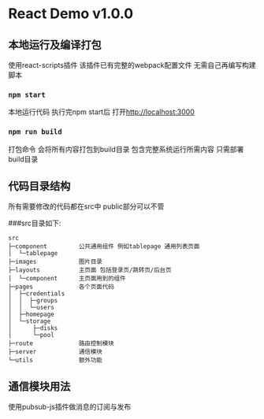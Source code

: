 # React Demo  v1.0.0

## 本地运行及编译打包
使用react-scripts插件 该插件已有完整的webpack配置文件 无需自己再编写构建脚本

### `npm start`
本地运行代码 执行完npm start后 打开[http://localhost:3000](http://localhost:3000)

### `npm run build`
打包命令 会将所有内容打包到build目录 包含完整系统运行所需内容 只需部署build目录


## 代码目录结构
所有需要修改的代码都在src中 public部分可以不管

###src目录如下:
```text
src
├─component         公共通用组件 例如tablepage 通用列表页面
│  └─tablepage
├─images            图片目录
├─layouts           主页面 包括登录页/跳转页/后台页
│  └─component      主页面用到的组件
├─pages             各个页面代码
│  ├─credentials    
│  │  ├─groups
│  │  └─users
│  ├─homepage
│  └─storage
│      ├─disks
│      └─pool
├─route             路由控制模块
├─server            通信模块
└─utils             额外功能
```


## 通信模块用法
使用pubsub-js插件做消息的订阅与发布

